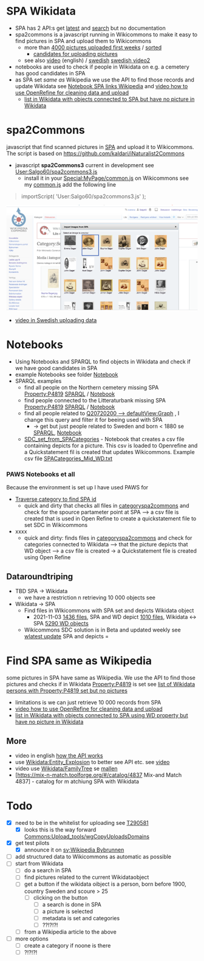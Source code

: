 # SPA Wikidata
* SPA has 2 API:s get [latest](https://portrattarkiv.se/endpoints/latest.php) and [search](https://portrattarkiv.se/endpoints/search.php) but no documentation
* spa2commons is a javascript running in Wikicommons to make it easy to find pictures in SPA and upload them to Wikicommons 
  * more than [4000 pictures uploaded first weeks](https://commons.wikimedia.org/wiki/Category:Uploaded_with_spa2Commons) / [sorted](https://petscan.wmflabs.org/?psid=20485153)
     * [candidates for uploading pictures](https://sv.wikipedia.org/wiki/Anv%C3%A4ndare:Salgo60/Listeria/SvensktPortr%C3%A4ttarkiv/utanbild)  
  * see also [video](https://youtu.be/aCPzWF0aYmw) (english) / [swedish](https://www.youtube.com/watch?v=dQuoJOC3eSY) [swedish video2](https://www.youtube.com/watch?v=8hngWUoNXhE)
* notebooks are used to check if people in Wikidata on e.g. a cemetery has good candidates in SPA
* as SPA set _same as_ Wikipedia we use the API to find those records and update Wikidata see [Notebook SPA links Wikipedia](https://github.com/salgo60/spa2Commons/blob/main/Notebook/SPA%20links%20Wikipedia.ipynb) and [video how to use OpenRefine for cleaning data and upload](https://www.youtube.com/watch?v=bTWtG3NA0uo)
  * [list in Wikidata with objects connected to SPA but have no picture in Wikidata](https://sv.wikipedia.org/wiki/Anv%C3%A4ndare:Salgo60/Listeria/SvensktPortr%C3%A4ttarkiv/utanbild)
# spa2Commons
javascript that find scanned pictures in [SPA](https://portrattarkiv.se/about) and upload it to Wikicommons. The script is based on https://github.com/kaldari/iNaturalist2Commons 
* javascript **spa2Commons3** current in development see [User:Salgo60/spa2commons3.js](https://commons.wikimedia.org/wiki/User:Salgo60/spa2commons3.js) 
  * install it in your [Special:MyPage/common.js](https://commons.wikimedia.org/wiki/Special:MyPage/common.js) on Wikicommons see my [common,js](https://commons.wikimedia.org/wiki/User:Salgo60/common.js) add the following line
> importScript( 'User:Salgo60/spa2commons3.js' );  

![](https://github.com/salgo60/spa2Commons/blob/main/image/spa2commons_image1.png)
* [video in Swedish uploading data](https://www.youtube.com/watch?v=1MVvSvLjAOk)
# Notebooks
* Using Notebooks and SPARQL to find objects in Wikidata and check if we have good candidates in SPA
 * example Notebooks see folder [Notebook](https://github.com/salgo60/spa2Commons/tree/main/Notebook)
 * SPARQL examples
   * find all people on the Northern cemetery missing SPA [Property:P4819](https://www.wikidata.org/wiki/Property:P4819) [SPARQL](https://w.wiki/4H7d) / [Notebook](https://github.com/salgo60/spa2Commons/blob/main/Notebook/SPA%20test.ipynb)
   * find people connected to the Litteraturbank missing SPA [Property:P4819](https://www.wikidata.org/wiki/Property:P4819) [SPARQL](https://w.wiki/4H7h) / [Notebook](https://github.com/salgo60/spa2Commons/blob/main/Notebook/SPA%20Litteraturbanken.ipynb)
   * find all people related to [Q20720200 --> defaultView:Graph](https://w.wiki/4GNX) , I change this query and filter it for beeing used with SPA
      *  -> get but just people related to Sweden and born < 1880 se [SPARQL](https://w.wiki/4H7a), [Notebook](https://github.com/salgo60/spa2Commons/blob/main/Notebook/SPA%20Johan%20Emanuel%20Wikstr%C3%B6m.ipynb)
   * [SDC_set_from_SPACategories](https://github.com/salgo60/spa2Commons/blob/main/Notebook/SDC_set_from_SPACategories.ipynb) - Notebook that creates a csv file containing depicts for a picture. This csv is loaded to Openrefine and a Quickstatement fil is created that updates Wikicommons. Example csv file [SPACategories_Mid_WD.txt](https://github.com/salgo60/spa2Commons/blob/main/Notebook/SPACategories_Mid_WD.txt)
### PAWS Notebooks et all
Because the environment is set up I have used PAWS for
* [Traverse category to find SPA id](https://public.paws.wmcloud.org/User:Salgo60/Traverse%20category%20to%20find%20SPA%20id%20.ipynb)
  * quick and dirty that checks all files in [categoryspa2commons](https://commons.wikimedia.org/wiki/Category:Uploaded_with_spa2Commons) and check for the spource partameter point at SPA --> a csv file is created that is used in Open Refine to create a quickstatement file to set SDC in Wikicommons
* xxxx
  *  quick and dirty: finds files in [categoryspa2commons](https://commons.wikimedia.org/wiki/Category:Uploaded_with_spa2Commons) and check for categories connected to Wikidata --> that the picture depicts that WD object --> a csv file is created -> a Quickstatement file is created using Open Refine   
## Dataroundtriping
* TBD SPA -> Wikidata
  *  we have a restriction n retrieving 10 000 objects see  
* Wikidata -> SPA
  * Find files in WIkicommons with SPA set and depicts Wikidata object
     * 2021-11-03 [1436 files](https://wcqs-beta.wmflabs.org/embed.html#SELECT%20%3Fitem%20%3FSPAid%20%3FdepictsWD%20%3FitemLabel%20%3FSPA%20%3FdepictsWDLabel%20WHERE%20%7B%0A%20%20%3Fitem%20wdt%3AP4819%20%3FSPAid.%0A%20%20OPTIONAL%20%7B%3Fitem%20wdt%3AP180%20%3FdepictsWD%7D%0A%20%20BIND%28URI%28CONCAT%28%22https%3A%2F%2Fportrattarkiv.se%2Fdetails%2F%22%2C%3FSPAid%29%29%20AS%20%3FSPA%29%0A%20%20SERVICE%20wikibase%3Alabel%20%7B%20bd%3AserviceParam%20wikibase%3Alanguage%20%22sv%2Cen%22.%20%7D%0A%7D%20order%20by%20%3FitemLabel), SPA and WD depict [1010 files](https://wcqs-beta.wmflabs.org/embed.html#SELECT%20%3Fitem%20%3FSPAid%20%3FdepictsWD%20%3FitemLabel%20%3FSPA%20%3FdepictsWDLabel%20WHERE%20%7B%0A%20%20%3Fitem%20wdt%3AP4819%20%3FSPAid.%0A%20%20%3Fitem%20wdt%3AP180%20%3FdepictsWD.%0A%20%20BIND%28URI%28CONCAT%28%22https%3A%2F%2Fportrattarkiv.se%2Fdetails%2F%22%2C%3FSPAid%29%29%20AS%20%3FSPA%29%0A%20%20SERVICE%20wikibase%3Alabel%20%7B%20bd%3AserviceParam%20wikibase%3Alanguage%20%22sv%2Cen%22.%20%7D%0A%7D%20order%20by%20%3FitemLabel), Wikidata <-> SPA [5290 WD objects ](https://w.wiki/4L7x)
  * Wikicommons SDC solution is in Beta and updated weekly see [wlatest update](https://tinyurl.com/y4ncctxc) SPA and depicts = 
 
# Find SPA same as Wikipedia
some pictures in SPA have same as Wikipedia. We use the API to find those pictures and checks if in Wikidata [Property:P4819](https://www.wikidata.org/wiki/Property:P4819) is set see [list of Wikidata persons with Property:P4819 set but no pictures](https://sv.wikipedia.org/wiki/Anv%C3%A4ndare:Salgo60/Listeria/SvensktPortr%C3%A4ttarkiv/utanbild)
  * limitations is we can just retrieve 10 000 records from SPA 
  * [video how to use OpenRefine for cleaning data and upload](https://www.youtube.com/watch?v=bTWtG3NA0uo)
  * [list in Wikidata with objects connected to SPA using WD property but have no picture in Wikidata](https://sv.wikipedia.org/wiki/Anv%C3%A4ndare:Salgo60/Listeria/SvensktPortr%C3%A4ttarkiv/utanbild)

## More ##
* video in english [how the API works](https://youtu.be/z9RQqvuwT_g) 
* use [Wikidata:Entity_Explosion](https://www.wikidata.org/wiki/Wikidata:Entity_Explosion) to better see API etc. see [video](https://www.youtube.com/watch?v=D4MB6xX6Mig&feature=youtu.be) 
* video use [Wikidata/FamilyTree](https://youtu.be/mtRW3qkjaOw) se [mallen](https://www.wikidata.org/wiki/Template:Wikidata/FamilyTree)
* [https://mix-n-match.toolforge.org/#/catalog/4837 Mix-and Match 4837] - catalog for m atchiung SPA with Wikidata 
# Todo #

* [X] need to be in the whitelist for uploading see [T290581](https://phabricator.wikimedia.org/T290581)
   * [X] looks this is the way forward [Commons:Upload_tools/wgCopyUploadsDomains](https://commons.wikimedia.org/wiki/Commons:Upload_tools/wgCopyUploadsDomains)
* [X] get test pilots
  * [X] announce it on [sv;Wikipedia Bybrunnen](https://sv.wikipedia.org/wiki/Wikipedia:Bybrunnen#Enklare_h%C3%A4mta_bilder_till_Wikicommons_p%C3%A5_personer_f%C3%B6dda_p%C3%A5_1800-talet_fr%C3%A5n_Svenskt_Portr%C3%A4ttarkiv_(SPA))
* [ ] add structured data to Wikicommons as automatic as possible
* [ ] start from Wikidata 
  * [ ] do a search in SPA
  * [ ] find pictures related to the current Wikidataobject
  * [ ] get a button if the wikidata oibject is a person, born before 1900, country Sweden and scoure > 25
    * [ ] clicking on the button
      * [ ] a search is done in SPA 
      * [ ] a picture is selected
      * [ ] metadata is set and categories
      * [ ] ??!?!?!
  * [ ] from a Wikipedia article to the above
* [ ] more options
   * [ ] create a category if noone is there
   * [ ] ?!?!?!  
